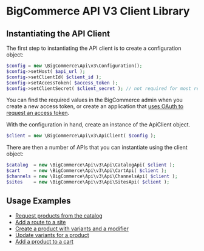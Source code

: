 # BigCommerce API V3 Client Library

## Instantiating the API Client

The first step to instantiating the API client is to create a configuration
object:

```php
$config = new \BigCommerce\Api\v3\Configuration();
$config->setHost( $api_url );
$config->setClientId( $client_id );
$config->setAccessToken( $access_token );
$config->setClientSecret( $client_secret ); // not required for most requests
```

You can find the required values in the BigCommerce admin when you create
a new access token, or create an application that [uses OAuth to request
an access token](/docs/examples/oauth-token.md).

With the configuration in hand, create an instance of the ApiClient object.

```php
$client = new \BigCommerce\Api\v3\ApiClient( $config );
```

There are then a number of APIs that you can instantiate using the client object:

```php
$catalog  = new \BigCommerce\Api\v3\Api\CatalogApi( $client );
$cart     = new \BigCommerce\Api\v3\Api\CartApi( $client );
$channels = new \BigCommerce\Api\v3\Api\ChannelsApi( $client );
$sites    = new \BigCommerce\Api\v3\Api\SitesApi( $client );
```

## Usage Examples

* [Request products from the catalog](/docs/examples/catalog-get-products.md)
* [Add a route to a site](/docs/examples/add-site-route.md)
* [Create a product with variants and a modifier](/docs/examples/create-product.md)
* [Update variants for a product](/docs/examples/udate-variants.md)
* [Add a product to a cart](/docs/examples/add-to-cart.md)